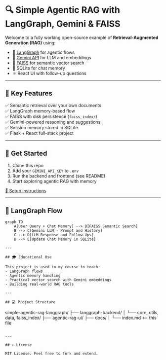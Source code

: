 # 🔍 Simple Agentic RAG with LangGraph, Gemini & FAISS

Welcome to a fully working open-source example of **Retrieval-Augmented Generation (RAG)** using:

- 🧠 [LangGraph](https://github.com/langchain-ai/langgraph) for agentic flows
- 🧬 [Gemini API](https://ai.google.dev/) for LLM and embeddings
- 🔎 [FAISS](https://github.com/facebookresearch/faiss) for semantic vector search
- 💬 SQLite for chat memory
- ⚛️ React UI with follow-up questions

---

## 🧪 Key Features

✅ Semantic retrieval over your own documents  
✅ LangGraph memory-based flow  
✅ FAISS with disk persistence (`faiss_index/`)  
✅ Gemini-powered reasoning and suggestions  
✅ Session memory stored in SQLite  
✅ Flask + React full-stack project

---

## 🚀 Get Started

1. Clone this repo
2. Add your `GEMINI_API_KEY` to `.env`
3. Run the backend and frontend (see README)
4. Start exploring agentic RAG with memory

[🔧 Setup instructions](../README.md)

---

## 🧠 LangGraph Flow

```mermaid
graph TD
    A[User Query + Chat Memory] --> B[FAISS Semantic Search]
    B --> C[Gemini LLM - Prompt and History]
    C --> D[LLM Response and Follow-Ups]
    D --> E[Update Chat Memory in SQLite]

---

## 🎓 Educational Use

This project is used in my course to teach:
- LangGraph flows
- Agentic memory handling
- Practical vector search with Gemini embeddings
- Building real-world RAG tools

---

## 💻 Project Structure

```
simple-agentic-rag-langgraph/
├── langgraph-backend/
│   └── core, utils, data, faiss_index/
├── agentic-rag-ui/
├── docs/
│   └── index.md   <-- this file
```

---

## ✍️ License

MIT License. Feel free to fork and extend.
